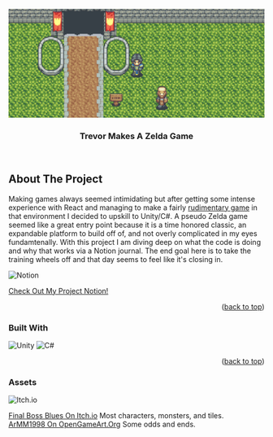 <div id="top"></div>
<!-- PROJECT LOGO -->
<br />
<div align="center">
    <img src="./demo.png" alt="Logo" background="cover">
  </a>
  <h3 align="center">Trevor Makes A Zelda Game</h3>
  <p align="center">
    <br />
  </p>
</div>

<!-- ABOUT THE PROJECT -->
## About The Project

Making games always seemed intimidating but after getting some intense experience with React and managing to make a fairly <a href="https://github.com/Skoomatron/MVP
">rudimentary game</a> in that environment I decided to upskill to Unity/C#.  A pseudo Zelda game seemed like a great entry point because it is a time honored classic, an expandable platform to build off of, and not overly complicated in my eyes fundamtenally.  With this project I am diving deep on what the code is doing and why that works via a Notion journal.  The end goal here is to take the training wheels off and that day seems to feel like it's closing in.

![Notion](https://img.shields.io/badge/Notion-%23000000.svg?style=for-the-badge&logo=notion&logoColor=white)

<a href="https://trail-xylophone-046.notion.site/Progress-2-0-Starting-Over-8834d79e2b1d45f4b259cb7644dec58b">Check Out My Project Notion!</a>

<p align="right">(<a href="#top">back to top</a>)</p>


### Built With

![Unity](https://img.shields.io/badge/unity-%23000000.svg?style=for-the-badge&logo=unity&logoColor=white) ![C#](https://img.shields.io/badge/c%23-%23239120.svg?style=for-the-badge&logo=c-sharp&logoColor=white)


<p align="right">(<a href="#top">back to top</a>)</p>

### Assets

![Itch.io](https://img.shields.io/badge/Itch-%23FF0B34.svg?style=for-the-badge&logo=Itch.io&logoColor=white)

<a href="https://finalbossblues.itch.io/">Final Boss Blues On Itch.io</a>
Most characters, monsters, and tiles.
<br/>
<a href="https://opengameart.org/content/zelda-like-tilesets-and-sprites">ArMM1998 On OpenGameArt.Org</a>
Some odds and ends.


